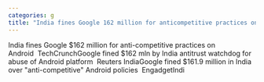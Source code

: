 ```yaml
---
categories: g
title: "India fines Google 162 million for anticompetitive practices on Android  TechCrunch"
---
```

India fines Google $162 million for anti-competitive practices on Android&nbsp;&nbsp;TechCrunchGoogle fined $162 mln by India antitrust watchdog for abuse of Android platform&nbsp;&nbsp;Reuters IndiaGoogle fined $161.9 million in India over "anti-competitive" Android policies&nbsp;&nbsp;EngadgetIndi